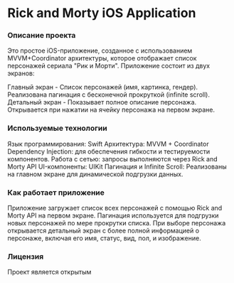 # Rick and Morty iOS Application

### Описание проекта
Это простое iOS-приложение, созданное с использованием MVVM+Coordinator архитектуры, которое отображает список персонажей сериала "Рик и Морти". 
Приложение состоит из двух экранов:

Главный экран - Список персонажей (имя, картинка, гендер). 
Реализована пагинация с бесконечной прокруткой (infinite scroll).
Детальный экран - Показывает полное описание персонажа. Открывается при нажатии на ячейку персонажа на первом экране.

### Используемые технологии
Язык программирования: Swift
Архитектура: MVVM + Coordinator
Dependency Injection: для обеспечения гибкости и тестируемости компонентов.
Работа с сетью: запросы выполняются через Rick and Morty API
UI-компоненты: UIKit
Пагинация и Infinite Scroll: Реализованы на главном экране для динамической подгрузки данных.

### Как работает приложение
Приложение загружает список всех персонажей с помощью Rick and Morty API на первом экране. 
Пагинация используется для подгрузки новых персонажей по мере прокрутки списка.
При выборе персонажа открывается детальный экран с более полной информацией о персонаже, включая его имя, статус, вид, пол, и изображение.

### Лицензия
Проект является открытым
